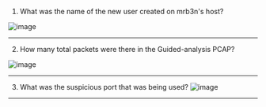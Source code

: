 1. What was the name of the new user created on mrb3n's host?

![image](https://github.com/user-attachments/assets/0523d3ce-82d7-4f9e-a3dc-f5b93bb2ea2f)

---

2. How many total packets were there in the Guided-analysis PCAP?

![image](https://github.com/user-attachments/assets/089ee302-ede3-4340-9780-eb88b7803f03)

---


3. What was the suspicious port that was being used?
![image](https://github.com/user-attachments/assets/57317c0b-c454-46eb-9aab-8e29c844eb77)

---
